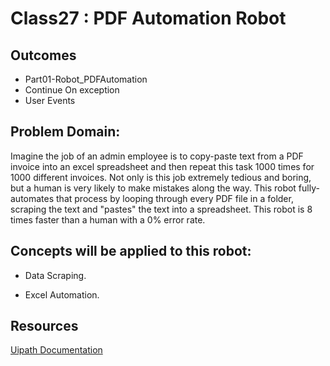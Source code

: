 # Class27 : PDF Automation Robot

## Outcomes

- Part01-Robot_PDFAutomation
- Continue On exception 
- User Events

## Problem Domain:

Imagine the job of an admin employee is to copy-paste text from a PDF invoice into an excel spreadsheet and then repeat this task 1000 times for 1000 different invoices. Not only is this job extremely tedious and boring, but a human is very likely to make mistakes along the way. This robot fully-automates that process by looping through every PDF file in a folder, scraping the text and "pastes" the text into a spreadsheet. This robot is 8 times faster than a human with a 0% error rate.


## Concepts will be applied to this robot:

- Data Scraping.
  
- Excel Automation.

## Resources

[Uipath Documentation](https://docs.uipath.com/)
